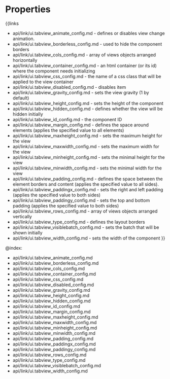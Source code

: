 
Properties
==========

{{links
- api/link/ui.tabview_animate_config.md - defines or disables view change animation.
- api/link/ui.tabview_borderless_config.md - used to hide the component borders
- api/link/ui.tabview_cols_config.md - array of views objects arranged horizontally
- api/link/ui.tabview_container_config.md - an html container (or its id) where the component needs initializing
- api/link/ui.tabview_css_config.md - the name of a css class that will be applied to the view container
- api/link/ui.tabview_disabled_config.md - disables item
- api/link/ui.tabview_gravity_config.md - sets the view gravity (1 by default)
- api/link/ui.tabview_height_config.md - sets the height of the component
- api/link/ui.tabview_hidden_config.md - defines whether the view will be hidden initially
- api/link/ui.tabview_id_config.md - the component ID
- api/link/ui.tabview_margin_config.md - defines the space around elements (applies the specified value to all elements)
- api/link/ui.tabview_maxheight_config.md - sets the maximum height for the view
- api/link/ui.tabview_maxwidth_config.md - sets the maximum width for the view
- api/link/ui.tabview_minheight_config.md - sets the minimal height for the view
- api/link/ui.tabview_minwidth_config.md - sets the minimal width for the view
- api/link/ui.tabview_padding_config.md - defines the space between the element borders and content (applies the specified value to all sides).
- api/link/ui.tabview_paddingx_config.md - sets the right and left padding (applies the specified value to both sides)
- api/link/ui.tabview_paddingy_config.md - sets the top and bottom padding (applies the specified value to both sides)
- api/link/ui.tabview_rows_config.md - array of views objects arranged vertically
- api/link/ui.tabview_type_config.md - defines the layout borders
- api/link/ui.tabview_visiblebatch_config.md - sets the batch that will be shown initially
- api/link/ui.tabview_width_config.md - sets the width of the component
}}

@index:
- api/link/ui.tabview_animate_config.md
- api/link/ui.tabview_borderless_config.md
- api/link/ui.tabview_cols_config.md
- api/link/ui.tabview_container_config.md
- api/link/ui.tabview_css_config.md
- api/link/ui.tabview_disabled_config.md
- api/link/ui.tabview_gravity_config.md
- api/link/ui.tabview_height_config.md
- api/link/ui.tabview_hidden_config.md
- api/link/ui.tabview_id_config.md
- api/link/ui.tabview_margin_config.md
- api/link/ui.tabview_maxheight_config.md
- api/link/ui.tabview_maxwidth_config.md
- api/link/ui.tabview_minheight_config.md
- api/link/ui.tabview_minwidth_config.md
- api/link/ui.tabview_padding_config.md
- api/link/ui.tabview_paddingx_config.md
- api/link/ui.tabview_paddingy_config.md
- api/link/ui.tabview_rows_config.md
- api/link/ui.tabview_type_config.md
- api/link/ui.tabview_visiblebatch_config.md
- api/link/ui.tabview_width_config.md

